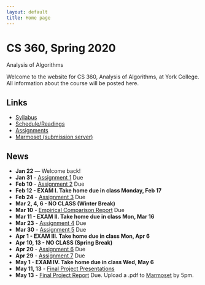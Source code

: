 ```yaml
---
layout: default
title: Home page
---
```


# CS 360, Spring 2020

<div id="subtitle">Analysis of Algorithms</div>

Welcome to the website for CS 360, Analysis of Algorithms, at York College.  All information about the course will be posted here.

## Links

* [Syllabus](syllabus.html)
* [Schedule/Readings](schedule.html)
* [Assignments](assign/index.html)
* [Marmoset (submission server)](https://cs.ycp.edu/marmoset)

## News

* **Jan 22** &mdash; Welcome back!
* **Jan 31** - [Assignment 1](assign/assign01.html) Due
* **Feb 10** - [Assignment 2](assign/assign02.html) Due
* **Feb 12 - EXAM I. Take home due in class Monday, Feb 17**
* **Feb 24** - [Assignment 3](assign/assign03.html) Due
* **Mar 2, 4, 6 - NO CLASS (Winter Break)**
* **Mar 10** - [Empirical Comparison Report](assign/emp_comp.html) Due
* **Mar 11 - EXAM II. Take home due in class Mon, Mar 16**
* **Mar 23** - [Assignment 4](assign/assign04.html) Due
* **Mar 30** - [Assignment 5](assign/assign05.html) Due
* **Apr 1 - EXAM III. Take home due in class Mon, Apr 6**
* **Apr 10, 13 - NO CLASS (Spring Break)**
* **Apr 20** - [Assignment 6](assign/assign06.html) Due
* **Apr 29** - [Assignment 7](assign/assign07.html) Due
* **May 1 - EXAM IV. Take home due in class Wed, May 6**
* **May 11, 13** - [Final Project Presentations](assign/finalproj.html) 
* **May 13** - [Final Project Report](assign/finalproj.html) Due. Upload a .pdf to [Marmoset](https://cs.ycp.edu/marmoset/login) by 5pm.
